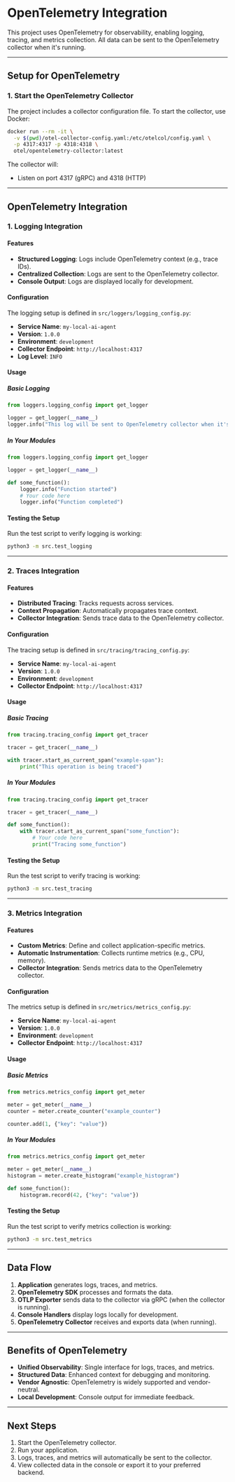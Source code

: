 # OpenTelemetry Integration

This project uses OpenTelemetry for observability, enabling logging, tracing, and metrics collection. All data can be sent to the OpenTelemetry collector when it's running.

---

## Setup for OpenTelemetry

### 1. Start the OpenTelemetry Collector

The project includes a collector configuration file. To start the collector, use Docker:

```bash
docker run --rm -it \
  -v $(pwd)/otel-collector-config.yaml:/etc/otelcol/config.yaml \
  -p 4317:4317 -p 4318:4318 \
  otel/opentelemetry-collector:latest
```

The collector will:
- Listen on port 4317 (gRPC) and 4318 (HTTP)

---

## OpenTelemetry Integration

### 1. Logging Integration

#### Features
- **Structured Logging**: Logs include OpenTelemetry context (e.g., trace IDs).
- **Centralized Collection**: Logs are sent to the OpenTelemetry collector.
- **Console Output**: Logs are displayed locally for development.

#### Configuration
The logging setup is defined in `src/loggers/logging_config.py`:
- **Service Name**: `my-local-ai-agent`
- **Version**: `1.0.0`
- **Environment**: `development`
- **Collector Endpoint**: `http://localhost:4317`
- **Log Level**: `INFO`

#### Usage

##### Basic Logging
```python
from loggers.logging_config import get_logger

logger = get_logger(__name__)
logger.info("This log will be sent to OpenTelemetry collector when it's running")
```

##### In Your Modules
```python
from loggers.logging_config import get_logger

logger = get_logger(__name__)

def some_function():
    logger.info("Function started")
    # Your code here
    logger.info("Function completed")
```

#### Testing the Setup
Run the test script to verify logging is working:
```bash
python3 -m src.test_logging
```

---

### 2. Traces Integration

#### Features
- **Distributed Tracing**: Tracks requests across services.
- **Context Propagation**: Automatically propagates trace context.
- **Collector Integration**: Sends trace data to the OpenTelemetry collector.

#### Configuration
The tracing setup is defined in `src/tracing/tracing_config.py`:
- **Service Name**: `my-local-ai-agent`
- **Version**: `1.0.0`
- **Environment**: `development`
- **Collector Endpoint**: `http://localhost:4317`

#### Usage

##### Basic Tracing
```python
from tracing.tracing_config import get_tracer

tracer = get_tracer(__name__)

with tracer.start_as_current_span("example-span"):
    print("This operation is being traced")
```

##### In Your Modules
```python
from tracing.tracing_config import get_tracer

tracer = get_tracer(__name__)

def some_function():
    with tracer.start_as_current_span("some_function"):
        # Your code here
        print("Tracing some_function")
```

#### Testing the Setup
Run the test script to verify tracing is working:
```bash
python3 -m src.test_tracing
```

---

### 3. Metrics Integration

#### Features
- **Custom Metrics**: Define and collect application-specific metrics.
- **Automatic Instrumentation**: Collects runtime metrics (e.g., CPU, memory).
- **Collector Integration**: Sends metrics data to the OpenTelemetry collector.

#### Configuration
The metrics setup is defined in `src/metrics/metrics_config.py`:
- **Service Name**: `my-local-ai-agent`
- **Version**: `1.0.0`
- **Environment**: `development`
- **Collector Endpoint**: `http://localhost:4317`

#### Usage

##### Basic Metrics
```python
from metrics.metrics_config import get_meter

meter = get_meter(__name__)
counter = meter.create_counter("example_counter")

counter.add(1, {"key": "value"})
```

##### In Your Modules
```python
from metrics.metrics_config import get_meter

meter = get_meter(__name__)
histogram = meter.create_histogram("example_histogram")

def some_function():
    histogram.record(42, {"key": "value"})
```

#### Testing the Setup
Run the test script to verify metrics collection is working:
```bash
python3 -m src.test_metrics
```

---

## Data Flow

1. **Application** generates logs, traces, and metrics.
2. **OpenTelemetry SDK** processes and formats the data.
3. **OTLP Exporter** sends data to the collector via gRPC (when the collector is running).
4. **Console Handlers** display logs locally for development.
5. **OpenTelemetry Collector** receives and exports data (when running).

---

## Benefits of OpenTelemetry

- **Unified Observability**: Single interface for logs, traces, and metrics.
- **Structured Data**: Enhanced context for debugging and monitoring.
- **Vendor Agnostic**: OpenTelemetry is widely supported and vendor-neutral.
- **Local Development**: Console output for immediate feedback.

---

## Next Steps

1. Start the OpenTelemetry collector.
2. Run your application.
3. Logs, traces, and metrics will automatically be sent to the collector.
4. View collected data in the console or export it to your preferred backend.
